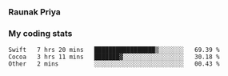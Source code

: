 ### Raunak Priya

### My coding stats

<!--START_SECTION:waka-->
```text
Swift   7 hrs 20 mins   █████████████████▒░░░░░░░   69.39 % 
Cocoa   3 hrs 11 mins   ███████▓░░░░░░░░░░░░░░░░░   30.18 % 
Other   2 mins          ░░░░░░░░░░░░░░░░░░░░░░░░░   00.43 % 
```
<!--END_SECTION:waka-->
